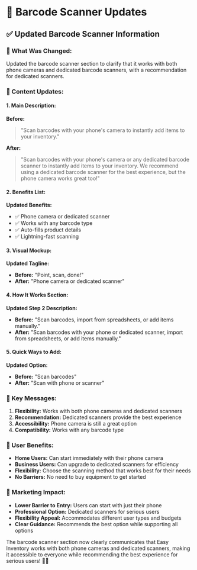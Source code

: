 # 📱 Barcode Scanner Updates

## **✅ Updated Barcode Scanner Information**

### **🎯 What Was Changed:**
Updated the barcode scanner section to clarify that it works with both phone cameras and dedicated barcode scanners, with a recommendation for dedicated scanners.

### **📝 Content Updates:**

#### **1. Main Description:**
**Before:**
> "Scan barcodes with your phone's camera to instantly add items to your inventory."

**After:**
> "Scan barcodes with your phone's camera or any dedicated barcode scanner to instantly add items to your inventory. We recommend using a dedicated barcode scanner for the best experience, but the phone camera works great too!"

#### **2. Benefits List:**
**Updated Benefits:**
- ✅ Phone camera or dedicated scanner
- ✅ Works with any barcode type
- ✅ Auto-fills product details
- ✅ Lightning-fast scanning

#### **3. Visual Mockup:**
**Updated Tagline:**
- **Before:** "Point, scan, done!"
- **After:** "Phone camera or dedicated scanner"

#### **4. How It Works Section:**
**Updated Step 2 Description:**
- **Before:** "Scan barcodes, import from spreadsheets, or add items manually."
- **After:** "Scan barcodes with your phone or dedicated scanner, import from spreadsheets, or add items manually."

#### **5. Quick Ways to Add:**
**Updated Option:**
- **Before:** "Scan barcodes"
- **After:** "Scan with phone or scanner"

### **🎯 Key Messages:**
1. **Flexibility:** Works with both phone cameras and dedicated scanners
2. **Recommendation:** Dedicated scanners provide the best experience
3. **Accessibility:** Phone camera is still a great option
4. **Compatibility:** Works with any barcode type

### **📱 User Benefits:**
- **Home Users:** Can start immediately with their phone camera
- **Business Users:** Can upgrade to dedicated scanners for efficiency
- **Flexibility:** Choose the scanning method that works best for their needs
- **No Barriers:** No need to buy equipment to get started

### **🚀 Marketing Impact:**
- **Lower Barrier to Entry:** Users can start with just their phone
- **Professional Option:** Dedicated scanners for serious users
- **Flexibility Appeal:** Accommodates different user types and budgets
- **Clear Guidance:** Recommends the best option while supporting all options

The barcode scanner section now clearly communicates that Easy Inventory works with both phone cameras and dedicated scanners, making it accessible to everyone while recommending the best experience for serious users! 📱✨
